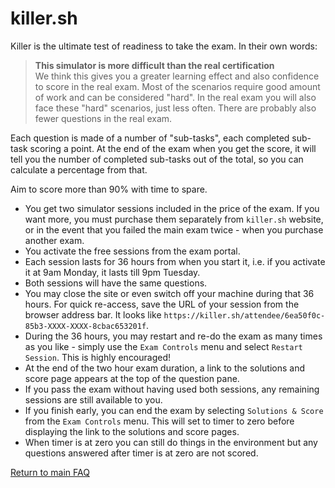 # killer.sh

Killer is the ultimate test of readiness to take the exam. In their own words:

> **This simulator is more difficult than the real certification**</br>
We think this gives you a greater learning effect and also confidence to score in the real exam. Most of the scenarios require good amount of work and can be considered "hard". In the real exam you will also face these "hard" scenarios, just less often. There are probably also fewer questions in the real exam.

Each question is made of a number of "sub-tasks", each completed sub-task scoring a point. At the end of the exam when you get the score, it will tell you the number of completed sub-tasks out of the total, so you can calculate a percentage from that.

Aim to score more than 90% with time to spare.

* You get two simulator sessions included in the price of the exam. If you want more, you must purchase them separately from `killer.sh` website, or in the event that you failed the main exam twice - when you purchase another exam.
* You activate the free sessions from the exam portal.
* Each session lasts for 36 hours from when you start it, i.e. if you activate it at 9am Monday, it lasts till 9pm Tuesday.
* Both sessions will have the same questions.
* You may close the site or even switch off your machine during that 36 hours. For quick re-access, save the URL of your session from the browser address bar. It looks like `https://killer.sh/attendee/6ea50f0c-85b3-XXXX-XXXX-8cbac653201f`.
* During the 36 hours, you may restart and re-do the exam as many times as you like - simply use the `Exam Controls` menu and select `Restart Session`. This is highly encouraged!
* At the end of the two hour exam duration, a link to the solutions and score page appears at the top of the question pane.
* If you pass the exam without having used both sessions, any remaining sessions are still available to you.
* If you finish early, you can end the exam by selecting `Solutions & Score` from the `Exam Controls` menu. This will set to timer to zero before displaying the link to the solutions and score pages.
* When timer is at zero you can still do things in the environment but any questions answered after timer is at zero are not scored.

[Return to main FAQ](../README.md)